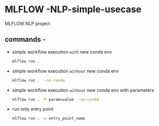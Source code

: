 # MLFLOW -NLP-simple-usecase
MLFLOW NLP project


## commands -

* simple workflow execution `with` new conda env
    ```bash
    mlflow run .
    ```

* simple workflow execution `without` new conda env
    ```bash
    mlflow run . --no-conda
    ```

* simple workflow execution `without` new conda env with parameters
    ```bash
    mlflow run . -P param=value --no-conda
    ```

* run only entry point 
    ```bash
    mlflow run . -e entry_point_name
    ```